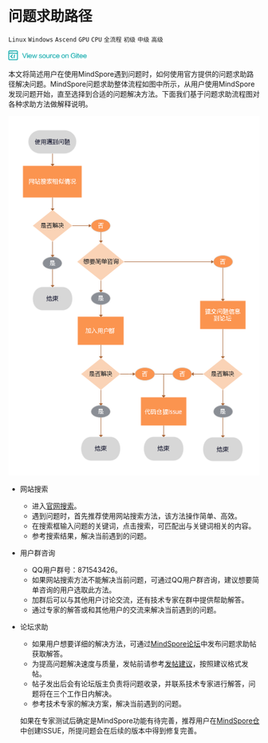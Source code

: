 ﻿# 问题求助路径

`Linux` `Windows` `Ascend` `GPU` `CPU` `全流程` `初级` `中级` `高级`

<a href="https://gitee.com/mindspore/docs/blob/master/docs/source_zh_cn/help_seeking_path.md" target="_blank"><img src="./_static/logo_source.png"></a>

本文将简述用户在使用MindSpore遇到问题时，如何使用官方提供的问题求助路径解决问题。MindSpore问题求助整体流程如图中所示，从用户使用MindSpore发现问题开始，直至选择到合适的问题解决方法。下面我们基于问题求助流程图对各种求助方法做解释说明。

![solution](./images/help_seeking_path.png)

- 网站搜索

  - 进入[官网搜索](https://www.mindspore.cn/search)。
  - 遇到问题时，首先推荐使用网站搜索方法，该方法操作简单、高效。
  - 在搜索框输入问题的关键词，点击搜索，可匹配出与关键词相关的内容。
  - 参考搜索结果，解决当前遇到的问题。


- 用户群咨询

  - QQ用户群号：871543426。
  - 如果网站搜索方法不能解决当前问题，可通过QQ用户群咨询，建议想要简单咨询的用户选取此方法。
  - 加群后可以与其他用户讨论交流，还有技术专家在群中提供帮助解答。
  - 通过专家的解答或和其他用户的交流来解决当前遇到的问题。


- 论坛求助

  - 如果用户想要详细的解决方法，可通过[MindSpore论坛](https://bbs.huaweicloud.com/forum/forum-1076-1.html)中发布问题求助帖获取解答。
  - 为提高问题解决速度与质量，发帖前请参考[发帖建议](https://bbs.huaweicloud.com/forum/thread-69695-1-1.html)，按照建议格式发帖。
  - 帖子发出后会有论坛版主负责将问题收录，并联系技术专家进行解答，问题将在三个工作日内解决。
  - 参考技术专家的解决方案，解决当前遇到的问题。
  
  如果在专家测试后确定是MindSpore功能有待完善，推荐用户在[MindSpore仓](https://gitee.com/mindspore)中创建ISSUE，所提问题会在后续的版本中得到修复完善。